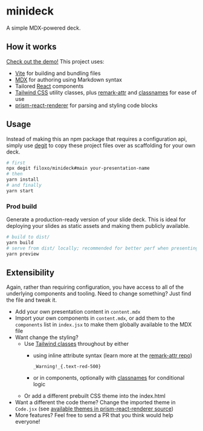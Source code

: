 # minideck

A simple MDX-powered deck.

## How it works

[Check out the demo!](https://minideck-demo.netlify.app/) This project uses:

- [Vite](https://vitejs.dev/) for building and bundling files
- [MDX](https://mdxjs.com/) for authoring using Markdown syntax
- Tailored [React](https://reactjs.org/) components
- [Tailwind CSS](https://tailwindcss.com/) utility classes, plus [remark-attr](https://github.com/arobase-che/remark-attr#readme) and [classnames](https://github.com/JedWatson/classnames#readme) for ease of use
- [prism-react-renderer](https://github.com/FormidableLabs/prism-react-renderer) for parsing and styling code blocks

## Usage

Instead of making this an npm package that requires a configuration api, simply use [degit](https://github.com/Rich-Harris/degit) to copy these project files over as scaffolding for your own deck.

```sh
# first
npx degit filoxo/minideck#main your-presentation-name
# then
yarn install
# and finally
yarn start
```

### Prod build

Generate a production-ready version of your slide deck. This is ideal for deploying your slides as static assets and making them publicly available.

```sh
# build to dist/
yarn build
# serve from dist/ locally; recommended for better perf when presenting
yarn preview
```

## Extensibility

Again, rather than requiring configuration, you have access to all of the underlying components and tooling. Need to change something? Just find the file and tweak it.

- Add your own presentation content in `content.mdx`
- Import your own components in `content.mdx`, or add them to the `components` list in `index.jsx` to make them globally available to the MDX file
- Want change the styling?
  - Use [Tailwind classes](https://nerdcave.com/tailwind-cheat-sheet) throughout by either
    - using inline attribute syntax (learn more at the [remark-attr repo](https://github.com/arobase-che/remark-attr#readme))

        `_Warning!_{.text-red-500}`

    - or in components, optionally with [classnames](https://github.com/JedWatson/classnames#readme) for conditional logic
  - Or add a different prebuilt CSS theme into the index.html
- Want a different the code theme? Change the imported theme in `Code.jsx` (see [available themes in prism-react-renderer source](https://github.com/FormidableLabs/prism-react-renderer/tree/master/src/themes))
- More features? Feel free to send a PR that you think would help everyone!
